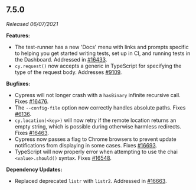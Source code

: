 ## 7.5.0

_Released 06/07/2021_

**Features:**

- The test-runner has a new 'Docs' menu with links and prompts specific to
  helping you get started writing tests, set up in CI, and running tests in the
  Dashboard. Addressed in
  [#16433](https://github.com/cypress-io/cypress/pull/16433).
- `cy.request()` now accepts a generic in TypeScript for specifying the type of
  the request body. Addresses
  [#9109](https://github.com/cypress-io/cypress/issues/9109).

**Bugfixes:**

- Cypress will not longer crash with a `hasBinary` infinite recursive call.
  Fixes [#16476](https://github.com/cypress-io/cypress/issues/16476).
- The `--config-file` option now correctly handles absolute paths. Fixes
  [#6136](https://github.com/cypress-io/cypress/issues/6136).
- `cy.location(<key>)` will now retry if the remote location returns an empty
  string, which is possible during otherwise harmless redirects. Fixes
  [#16463](https://github.com/cypress-io/cypress/issues/16463).
- Cypress now passes a flag to Chrome browsers to prevent update notifications
  from displaying in some cases. Fixes
  [#16693](https://github.com/cypress-io/cypress/issues/16693).
- TypeScript will now properly error when attempting to use the chai
  `<value>.should()` syntax. Fixes
  [#16548](https://github.com/cypress-io/cypress/issues/16548).

**Dependency Updates:**

- Replaced deprecated `listr` with `listr2`. Addressed in
  [#16663](https://github.com/cypress-io/cypress/pull/16663).
